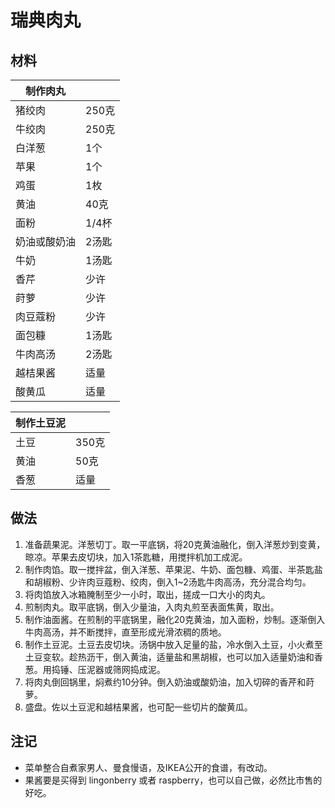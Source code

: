 # 瑞典肉丸

## 材料

| 制作肉丸 |  |
| --- | --- |
| 猪绞肉 | 250克 |
| 牛绞肉 | 250克 |
| 白洋葱 | 1个 |
| 苹果 | 1个 |
| 鸡蛋 | 1枚 |
| 黄油 | 40克 |
| 面粉 | 1/4杯 |
| 奶油或酸奶油 | 2汤匙 |
| 牛奶 |  1汤匙 |
| 香芹 | 少许 |
| 莳萝 | 少许 |
| 肉豆蔻粉 | 少许 |
| 面包糠 | 1汤匙 |
| 牛肉高汤 | 2汤匙 |
| 越桔果酱 | 适量 |
| 酸黄瓜 | 适量 |

| 制作土豆泥 |  |
| --- | --- |
| 土豆 | 350克 |
| 黄油 | 50克 |
| 香葱 | 适量 |

## 做法

1. 准备蔬果泥。洋葱切丁。取一平底锅，将20克黄油融化，倒入洋葱炒到变黄，晾凉。苹果去皮切块，加入1茶匙糖，用搅拌机加工成泥。
2. 制作肉馅。取一搅拌盆，倒入洋葱、苹果泥、牛奶、面包糠、鸡蛋、半茶匙盐和胡椒粉、少许肉豆蔻粉、绞肉，倒入1~2汤匙牛肉高汤，充分混合均匀。
3. 将肉馅放入冰箱腌制至少一小时，取出，搓成一口大小的肉丸。
4. 煎制肉丸。取平底锅，倒入少量油，入肉丸煎至表面焦黄，取出。
5. 制作油面酱。在煎制的平底锅里，融化20克黄油，加入面粉，炒制。逐渐倒入牛肉高汤，并不断搅拌，直至形成光滑浓稠的质地。
6. 制作土豆泥。土豆去皮切块。汤锅中放入足量的盐，冷水倒入土豆，小火煮至土豆变软。趁热沥干，倒入黄油，适量盐和黑胡椒，也可以加入适量奶油和香葱。用捣锤、压泥器或筛网捣成泥。
7. 将肉丸倒回锅里，焖煮约10分钟。倒入奶油或酸奶油，加入切碎的香芹和莳萝。
8. 盛盘。佐以土豆泥和越桔果酱，也可配一些切片的酸黄瓜。

## 注记

- 菜单整合自煮家男人、曼食慢语，及IKEA公开的食谱，有改动。
- 果酱要是买得到 lingonberry 或者 raspberry，也可以自己做，必然比市售的好吃。